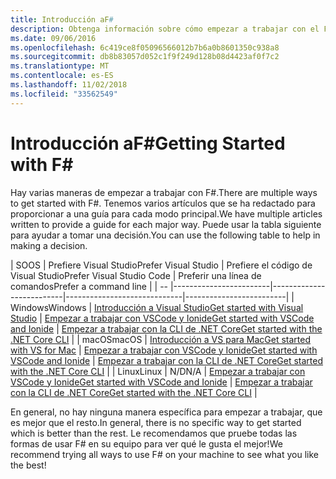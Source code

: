 ```yaml
---
title: Introducción aF#
description: Obtenga información sobre cómo empezar a trabajar con el F# programación lenguajes de. NET.
ms.date: 09/06/2016
ms.openlocfilehash: 6c419ce8f05096566012b7b6a0b8601350c938a8
ms.sourcegitcommit: db8b83057d052c1f9f249d128b08d4423af0f7c2
ms.translationtype: MT
ms.contentlocale: es-ES
ms.lasthandoff: 11/02/2018
ms.locfileid: "33562549"
---
```

# <a name="getting-started-with-f"></a><span data-ttu-id="d41d5-103">Introducción aF#</span><span class="sxs-lookup"><span data-stu-id="d41d5-103">Getting Started with F#</span></span> #

<span data-ttu-id="d41d5-104">Hay varias maneras de empezar a trabajar con F#.</span><span class="sxs-lookup"><span data-stu-id="d41d5-104">There are multiple ways to get started with F#.</span></span>  <span data-ttu-id="d41d5-105">Tenemos varios artículos que se ha redactado para proporcionar a una guía para cada modo principal.</span><span class="sxs-lookup"><span data-stu-id="d41d5-105">We have multiple articles written to provide a guide for each major way.</span></span>  <span data-ttu-id="d41d5-106">Puede usar la tabla siguiente para ayudar a tomar una decisión.</span><span class="sxs-lookup"><span data-stu-id="d41d5-106">You can use the following table to help in making a decision.</span></span>

| <span data-ttu-id="d41d5-107">SO</span><span class="sxs-lookup"><span data-stu-id="d41d5-107">OS</span></span> | <span data-ttu-id="d41d5-108">Prefiere Visual Studio</span><span class="sxs-lookup"><span data-stu-id="d41d5-108">Prefer Visual Studio</span></span> | <span data-ttu-id="d41d5-109">Prefiere el código de Visual Studio</span><span class="sxs-lookup"><span data-stu-id="d41d5-109">Prefer Visual Studio Code</span></span> | <span data-ttu-id="d41d5-110">Preferir una línea de comandos</span><span class="sxs-lookup"><span data-stu-id="d41d5-110">Prefer a command line</span></span> |
| -- |------------------------|--------------------------|-----------------------------|-------------------------|
| <span data-ttu-id="d41d5-111">Windows</span><span class="sxs-lookup"><span data-stu-id="d41d5-111">Windows</span></span> | [<span data-ttu-id="d41d5-112">Introducción a Visual Studio</span><span class="sxs-lookup"><span data-stu-id="d41d5-112">Get started with Visual Studio</span></span>](get-started-visual-studio.md) | [<span data-ttu-id="d41d5-113">Empezar a trabajar con VSCode y Ionide</span><span class="sxs-lookup"><span data-stu-id="d41d5-113">Get started with VSCode and Ionide</span></span>](get-started-vscode.md) | [<span data-ttu-id="d41d5-114">Empezar a trabajar con la CLI de .NET Core</span><span class="sxs-lookup"><span data-stu-id="d41d5-114">Get started with the .NET Core CLI</span></span>](get-started-command-line.md) |
| <span data-ttu-id="d41d5-115">macOS</span><span class="sxs-lookup"><span data-stu-id="d41d5-115">macOS</span></span> | [<span data-ttu-id="d41d5-116">Introducción a VS para Mac</span><span class="sxs-lookup"><span data-stu-id="d41d5-116">Get started with VS for Mac</span></span>](get-started-with-visual-studio-for-mac.md) | [<span data-ttu-id="d41d5-117">Empezar a trabajar con VSCode y Ionide</span><span class="sxs-lookup"><span data-stu-id="d41d5-117">Get started with VSCode and Ionide</span></span>](get-started-vscode.md) | [<span data-ttu-id="d41d5-118">Empezar a trabajar con la CLI de .NET Core</span><span class="sxs-lookup"><span data-stu-id="d41d5-118">Get started with the .NET Core CLI</span></span>](get-started-command-line.md) |
| <span data-ttu-id="d41d5-119">Linux</span><span class="sxs-lookup"><span data-stu-id="d41d5-119">Linux</span></span> | <span data-ttu-id="d41d5-120">N/D</span><span class="sxs-lookup"><span data-stu-id="d41d5-120">N/A</span></span> | [<span data-ttu-id="d41d5-121">Empezar a trabajar con VSCode y Ionide</span><span class="sxs-lookup"><span data-stu-id="d41d5-121">Get started with VSCode and Ionide</span></span>](get-started-vscode.md) | [<span data-ttu-id="d41d5-122">Empezar a trabajar con la CLI de .NET Core</span><span class="sxs-lookup"><span data-stu-id="d41d5-122">Get started with the .NET Core CLI</span></span>](get-started-command-line.md) |

<span data-ttu-id="d41d5-123">En general, no hay ninguna manera específica para empezar a trabajar, que es mejor que el resto.</span><span class="sxs-lookup"><span data-stu-id="d41d5-123">In general, there is no specific way to get started which is better than the rest.</span></span>  <span data-ttu-id="d41d5-124">Le recomendamos que pruebe todas las formas de usar F# en su equipo para ver qué le gusta el mejor!</span><span class="sxs-lookup"><span data-stu-id="d41d5-124">We recommend trying all ways to use F# on your machine to see what you like the best!</span></span>
